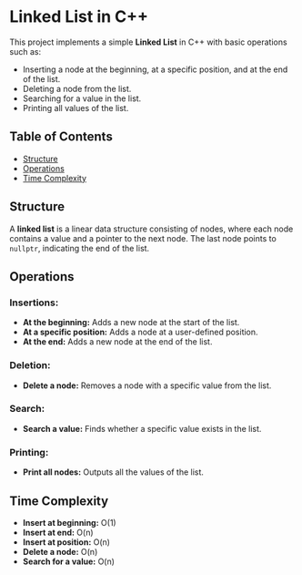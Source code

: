 # Linked List in C++

This project implements a simple **Linked List** in C++ with basic operations such as:

- Inserting a node at the beginning, at a specific position, and at the end of the list.
- Deleting a node from the list.
- Searching for a value in the list.
- Printing all values of the list.

## Table of Contents
- [Structure](#structure)
- [Operations](#operations)
- [Time Complexity](#time-complexity)
## Structure

A **linked list** is a linear data structure consisting of nodes, where each node contains a value and a pointer to the next node. The last node points to `nullptr`, indicating the end of the list.

## Operations

### Insertions:
- **At the beginning:** Adds a new node at the start of the list.
- **At a specific position:** Adds a node at a user-defined position.
- **At the end:** Adds a new node at the end of the list.

### Deletion:
- **Delete a node:** Removes a node with a specific value from the list.

### Search:
- **Search a value:** Finds whether a specific value exists in the list.

### Printing:
- **Print all nodes:** Outputs all the values of the list.

## Time Complexity

- **Insert at beginning:** O(1)
- **Insert at end:** O(n)
- **Insert at position:** O(n)
- **Delete a node:** O(n)
- **Search for a value:** O(n)

